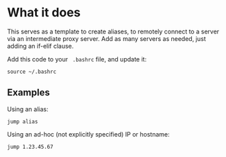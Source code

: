 # What it does

This serves as a template to create aliases, to remotely connect to a server via an intermediate proxy server.
Add as many servers as needed, just adding an if-elif clause.

Add this code to your ``` .bashrc``` file, and update it:
``````
source ~/.bashrc
`````` 

## Examples
Using an alias:
```
jump alias
```
Using an ad-hoc (not explicitly specified) IP or hostname:
```
jump 1.23.45.67
```
